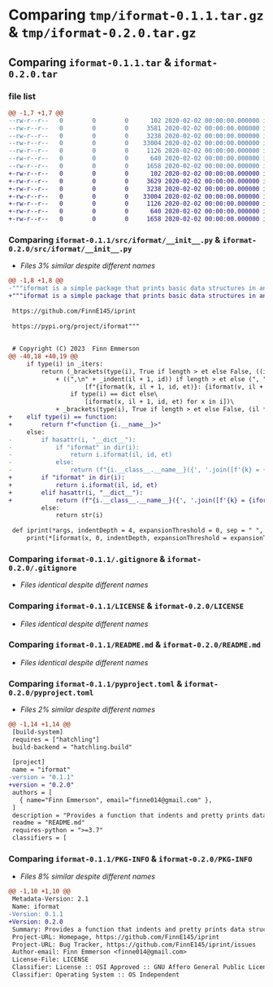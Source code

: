 # Comparing `tmp/iformat-0.1.1.tar.gz` & `tmp/iformat-0.2.0.tar.gz`

## Comparing `iformat-0.1.1.tar` & `iformat-0.2.0.tar`

### file list

```diff
@@ -1,7 +1,7 @@
--rw-r--r--   0        0        0      102 2020-02-02 00:00:00.000000 iformat-0.1.1/setup.py
--rw-r--r--   0        0        0     3581 2020-02-02 00:00:00.000000 iformat-0.1.1/src/iformat/__init__.py
--rw-r--r--   0        0        0     3238 2020-02-02 00:00:00.000000 iformat-0.1.1/.gitignore
--rw-r--r--   0        0        0    33004 2020-02-02 00:00:00.000000 iformat-0.1.1/LICENSE
--rw-r--r--   0        0        0     1126 2020-02-02 00:00:00.000000 iformat-0.1.1/README.md
--rw-r--r--   0        0        0      640 2020-02-02 00:00:00.000000 iformat-0.1.1/pyproject.toml
--rw-r--r--   0        0        0     1658 2020-02-02 00:00:00.000000 iformat-0.1.1/PKG-INFO
+-rw-r--r--   0        0        0      102 2020-02-02 00:00:00.000000 iformat-0.2.0/setup.py
+-rw-r--r--   0        0        0     3629 2020-02-02 00:00:00.000000 iformat-0.2.0/src/iformat/__init__.py
+-rw-r--r--   0        0        0     3238 2020-02-02 00:00:00.000000 iformat-0.2.0/.gitignore
+-rw-r--r--   0        0        0    33004 2020-02-02 00:00:00.000000 iformat-0.2.0/LICENSE
+-rw-r--r--   0        0        0     1126 2020-02-02 00:00:00.000000 iformat-0.2.0/README.md
+-rw-r--r--   0        0        0      640 2020-02-02 00:00:00.000000 iformat-0.2.0/pyproject.toml
+-rw-r--r--   0        0        0     1658 2020-02-02 00:00:00.000000 iformat-0.2.0/PKG-INFO
```

### Comparing `iformat-0.1.1/src/iformat/__init__.py` & `iformat-0.2.0/src/iformat/__init__.py`

 * *Files 3% similar despite different names*

```diff
@@ -1,8 +1,8 @@
-"""iformat is a simple package that prints basic data structures in an indented and readable way. The main `iprint` function supports changing the indent size and expansion threshold, as well as all vanilla `print` arguments. The included `iformat` function provides more customization, and returns a string that has been indented and formatted. An `.iformat` method (returning a string) can be added to any class for that class to be printed with custom formatting.
+"""iformat is a simple package that prints basic data structures in an indented and readable format. The main `iprint` function supports changing the indent size and expansion threshold, as well as all vanilla `print` arguments. The included `iformat` function provides more customization, and returns a string that has been indented and formatted. An `.iformat` method (returning a string) can be added to any class for that class to be printed with custom formatting.
 
 https://github.com/FinnE145/iprint
 
 https://pypi.org/project/iformat"""
 
 
 # Copyright (C) 2023  Finn Emmerson
@@ -40,18 +40,19 @@
     if type(i) in _iters:
         return (_brackets(type(i), True if length > et else False, ((il + 1) * id) if length > et else False)[0]\
             + ((",\n" + _indent(il + 1, id)) if length > et else (", ")).join(\
                     [f"{iformat(k, il + 1, id, et)}: {iformat(v, il + 1, id, et)}" for k, v in i.items()]\
                 if type(i) == dict else\
                     [iformat(x, il + 1, id, et) for x in i])\
             + _brackets(type(i), True if length > et else False, (il * id) if length > et else 0)[-1])
+    elif type(i) == function:
+        return f"<function {i.__name__}>"
     else:
-        if hasattr(i, "__dict__"):
-            if "iformat" in dir(i):
-                return i.iformat(il, id, et)
-            else:
-                return (f"{i.__class__.__name__}({', '.join([f'{k} = {iformat(v, il, id, et)}' for k, v in i.__dict__.items()])})")
+        if "iformat" in dir(i):
+            return i.iformat(il, id, et)
+        elif hasattr(i, "__dict__"):
+            return (f"{i.__class__.__name__}({', '.join([f'{k} = {iformat(v, il, id, et)}' for k, v in i.__dict__.items()])})")
         else:
             return str(i)
 
 def iprint(*args, indentDepth = 4, expansionThreshold = 0, sep = " ", end = "\n", file = None, flush = False):
     print(*[iformat(x, 0, indentDepth, expansionThreshold = expansionThreshold) for x in args], sep = sep, end = end, file = file, flush = flush)
```

### Comparing `iformat-0.1.1/.gitignore` & `iformat-0.2.0/.gitignore`

 * *Files identical despite different names*

### Comparing `iformat-0.1.1/LICENSE` & `iformat-0.2.0/LICENSE`

 * *Files identical despite different names*

### Comparing `iformat-0.1.1/README.md` & `iformat-0.2.0/README.md`

 * *Files identical despite different names*

### Comparing `iformat-0.1.1/pyproject.toml` & `iformat-0.2.0/pyproject.toml`

 * *Files 2% similar despite different names*

```diff
@@ -1,14 +1,14 @@
 [build-system]
 requires = ["hatchling"]
 build-backend = "hatchling.build"
 
 [project]
 name = "iformat"
-version = "0.1.1"
+version = "0.2.0"
 authors = [
   { name="Finn Emmerson", email="finne014@gmail.com" },
 ]
 description = "Provides a function that indents and pretty prints data structures"
 readme = "README.md"
 requires-python = ">=3.7"
 classifiers = [
```

### Comparing `iformat-0.1.1/PKG-INFO` & `iformat-0.2.0/PKG-INFO`

 * *Files 8% similar despite different names*

```diff
@@ -1,10 +1,10 @@
 Metadata-Version: 2.1
 Name: iformat
-Version: 0.1.1
+Version: 0.2.0
 Summary: Provides a function that indents and pretty prints data structures
 Project-URL: Homepage, https://github.com/FinnE145/iprint
 Project-URL: Bug Tracker, https://github.com/FinnE145/iprint/issues
 Author-email: Finn Emmerson <finne014@gmail.com>
 License-File: LICENSE
 Classifier: License :: OSI Approved :: GNU Affero General Public License v3
 Classifier: Operating System :: OS Independent
```

